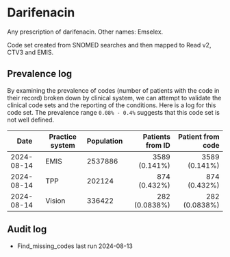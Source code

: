 # Darifenacin

Any prescription of darifenacin. Other names: Emselex.

Code set created from SNOMED searches and then mapped to Read v2, CTV3 and EMIS.

## Prevalence log

By examining the prevalence of codes (number of patients with the code in their record) broken down by clinical system, we can attempt to validate the clinical code sets and the reporting of the conditions. Here is a log for this code set. The prevalence range `0.08% - 0.4%` suggests that this code set is not well defined.

| Date       | Practice system | Population | Patients from ID | Patient from code |
| ---------- | --------------- | ---------- | ---------------: | ----------------: |
| 2024-08-14 | EMIS            | 2537886    |    3589 (0.141%) |     3589 (0.141%) |
| 2024-08-14 | TPP             | 202124     |     874 (0.432%) |      874 (0.432%) |
| 2024-08-14 | Vision          | 336422     |    282 (0.0838%) |     282 (0.0838%) |

## Audit log

- Find_missing_codes last run 2024-08-13
